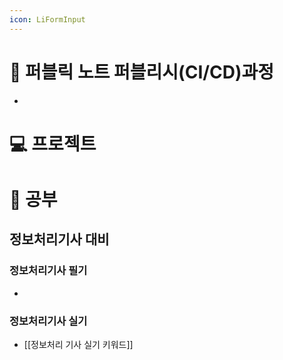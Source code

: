```yaml
---
icon: LiFormInput
---
```



# 📓 퍼블릭 노트 퍼블리시(CI/CD)과정
- 

# 💻 프로젝트


# 📕 공부

## 정보처리기사 대비
### 정보처리기사 필기
- 
### 정보처리기사 실기
- [[정보처리 기사 실기 키워드]]